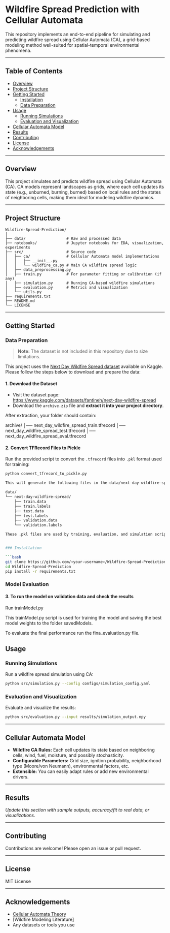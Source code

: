 # Wildfire Spread Prediction with Cellular Automata

This repository implements an end-to-end pipeline for simulating and predicting wildfire spread using Cellular Automata (CA), a grid-based modeling method well-suited for spatial-temporal environmental phenomena.

---

## Table of Contents

- [Overview](#overview)
- [Project Structure](#project-structure)
- [Getting Started](#getting-started)
  - [Installation](#installation)
  - [Data Preparation](#data-preparation)
- [Usage](#usage)
  - [Running Simulations](#running-simulations)
  - [Evaluation and Visualization](#evaluation-and-visualization)
- [Cellular Automata Model](#cellular-automata-model)
- [Results](#results)
- [Contributing](#contributing)
- [License](#license)
- [Acknowledgements](#acknowledgements)

---

## Overview

This project simulates and predicts wildfire spread using Cellular Automata (CA). CA models represent landscapes as grids, where each cell updates its state (e.g., unburned, burning, burned) based on local rules and the states of neighboring cells, making them ideal for modeling wildfire dynamics.

---

## Project Structure

```
Wildfire-Spread-Prediction/
│
├── data/                  # Raw and processed data
├── notebooks/             # Jupyter notebooks for EDA, visualization, experiments
├── src/                   # Source code
│   ├── ca/                # Cellular Automata model implementations
│   │   ├── __init__.py
│   │   └── wildfire_ca.py # Main CA wildfire spread logic
│   ├── data_preprocessing.py
│   ├── train.py           # For parameter fitting or calibration (if any)
│   ├── simulation.py      # Running CA-based wildfire simulations
│   ├── evaluation.py      # Metrics and visualization
│   └── utils.py
├── requirements.txt
├── README.md
└── LICENSE
```

---

## Getting Started

### Data Preparation

> **Note:** The dataset is not included in this repository due to size limitations.

This project uses the [Next Day Wildfire Spread dataset](https://www.kaggle.com/datasets/fantineh/next-day-wildfire-spread) available on Kaggle. Please follow the steps below to download and prepare the data:

#### 1. Download the Dataset
- Visit the dataset page:  
  https://www.kaggle.com/datasets/fantineh/next-day-wildfire-spread
- Download the `archive.zip` file and **extract it into your project directory**.

After extraction, your folder should contain:

archive/
│── next_day_wildfire_spread_train.tfrecord
│── next_day_wildfire_spread_test.tfrecord
│── next_day_wildfire_spread_eval.tfrecord

#### 2. Convert TFRecord Files to Pickle

Run the provided script to convert the `.tfrecord` files into `.pkl` format used for training:

```bash
python convert_tfrecord_to_pickle.py

This will generate the following files in the data/next-day-wildfire-spread/ folder:

data/
└── next-day-wildfire-spread/
    ├── train.data
    ├── train.labels
    ├── test.data
    ├── test.labels
    ├── validation.data
    └── validation.labels

These .pkl files are used by training, evaluation, and simulation scripts.


### Installation

```bash
git clone https://github.com/<your-username>/Wildfire-Spread-Prediction.git
cd Wildfire-Spread-Prediction
pip install -r requirements.txt
```
### Model Evaluation

#### 3. To run the model on validation data and check the results

Run trainModel.py

This trainModel.py script is used for training the model and saving the best model weights to the folder savedModels.

To evaluate the final performance run the fina_evaluation.py file.


## Usage

### Running Simulations

Run a wildfire spread simulation using CA:
```bash
python src/simulation.py --config configs/simulation_config.yaml
```

### Evaluation and Visualization

Evaluate and visualize the results:
```bash
python src/evaluation.py --input results/simulation_output.npy
```

---

## Cellular Automata Model

- **Wildfire CA Rules:** Each cell updates its state based on neighboring cells, wind, fuel, moisture, and possibly stochasticity.
- **Configurable Parameters:** Grid size, ignition probability, neighborhood type (Moore/von Neumann), environmental factors, etc.
- **Extensible:** You can easily adapt rules or add new environmental drivers.

---

## Results

*Update this section with sample outputs, accuracy/fit to real data, or visualizations.*

---

## Contributing

Contributions are welcome! Please open an issue or pull request.

---

## License

MIT License

---

## Acknowledgements

- [Cellular Automata Theory](https://en.wikipedia.org/wiki/Cellular_automaton)
- [Wildfire Modeling Literature]
- Any datasets or tools you use

